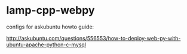 lamp-cpp-webpy
==============

configs for askubuntu howto guide:

http://askubuntu.com/questions/556553/how-to-deploy-web-py-with-ubuntu-apache-python-c-mysql

